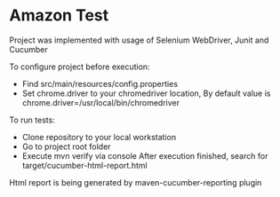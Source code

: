 # Amazon Test

Project was implemented with usage of Selenium WebDriver, Junit and Cucumber

To configure project before execution: 
  - Find src/main/resources/config.properties
  - Set chrome.driver to your chromedriver location,
By default value is chrome.driver=/usr/local/bin/chromedriver

To run tests:
  - Clone repository to your local workstation
  - Go to project root folder
  - Execute mvn verify via console
After execution finished, search for target/cucumber-html-report.html

Html report is being generated by maven-cucumber-reporting plugin
